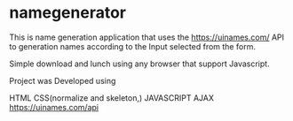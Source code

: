 # namegenerator
This is name generation application that uses the https://uinames.com/ API to  generation names according to the Input selected from the form.

Simple download and lunch using any browser that support Javascript.

Project was Developed using

HTML
CSS(normalize and skeleton,)
JAVASCRIPT
AJAX
 https://uinames.com/api
